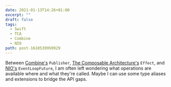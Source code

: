 ```yaml
---
date: 2021-01-13T14:26+01:00
excerpt: ""
draft: false
tags:
  - Swift
  - TCA
  - Combine
  - NIO
path: post-1610530950929
---
```

Between [Combine's](https://developer.apple.com/documentation/combine) `Publisher`, [The Composable Architecture's](https://github.com/pointfreeco/swift-composable-architecture) `Effect`, and [NIO's](https://github.com/apple/swift-nio) `EventLoopFuture`, I am often left wondering what operations are available where and what they're called. Maybe I can use some type aliases and extensions to bridge the API gaps.
